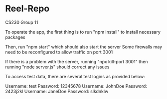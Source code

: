 # Reel-Repo
CS230 Group 11 

To operate the app, the first thing is to run "npm install" to install necessary packages

Then, run "npm start" which should also start the server
    Some firewalls may need to be reconfigured to allow traffic on port 3001 

If there is a problem with the server, running "npx kill-port 3001" then running "node server.js" should correct any issues

To access test data, there are several test logins as provided below:

Username: test      Password: 12345678
Username: JohnDoe   Password: 2423j2kl
Username: JaneDoe   Password: slkdnklw